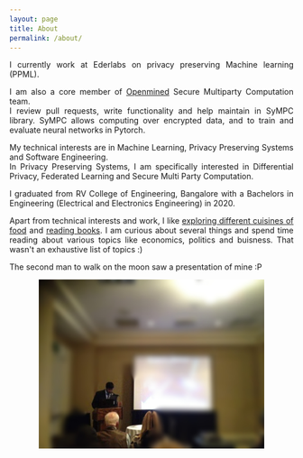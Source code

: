 ```yaml
---
layout: page
title: About
permalink: /about/
---
```


<p style="text-align:justify">I currently work at Ederlabs on privacy preserving Machine learning (PPML).</p>
<p style="text-align:justify">I am also a core member of <a target="_blank" href="https://www.openmined.org/">Openmined</a> Secure Multiparty Computation team.
<br/>
I review pull requests, write functionality and help maintain in SyMPC library. SyMPC allows computing over encrypted data, and to train and evaluate neural networks in Pytorch.</p>

<p style="text-align:justify">My technical interests are in Machine Learning, Privacy Preserving Systems and Software Engineering.<br />
In Privacy Preserving Systems, I am specifically interested in Differential Privacy, Federated Learning and Secure Multi Party Computation.</p>

<p style="text-align:justify">I graduated from RV College of Engineering, Bangalore with a Bachelors in Engineering (Electrical and Electronics Engineering) in 2020.</p>

<p style="text-align:justify">Apart from technical interests and work, I like <a target="_blank" href="https://www.zomato.com/users/hrishikesh-kamath-140752612/reviews">exploring different cuisines of food</a> and <a target="_blank" href="https://www.goodreads.com/user/show/145917634-hrishikesh-kamath">reading books</a>. I am curious about several things and spend time reading about various topics like economics, politics and buisness. That wasn't an exhaustive list of topics :)</p>

<p>The second man to walk on the moon saw a presentation of mine :P </p>
<center>
<img height="300px" width="400px" src="https://github.com/kamathhrishi/MyWebsite/blob/gh-pages/assets/buzz.jpg?raw=true">
</center>
